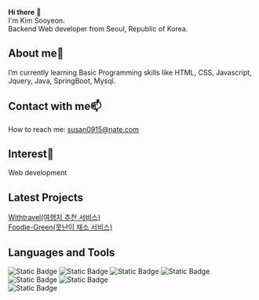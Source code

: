 
<!--
**sooyeoning/sooyeoning** is a ✨ _special_ ✨ repository because its `README.md` (this file) appears on your GitHub profile.

Here are some ideas to get you started:

- 🔭 I’m currently working on ...
- 🌱 I’m currently learning ...
- 👯 I’m looking to collaborate on ...
- 🤔 I’m looking for help with ...
- 💬 Ask me about ...
- 📫 How to reach me: ...
- 😄 Pronouns: ...
- ⚡ Fun fact: ...
-->
<!-- 이모티콘 사용 https://emojipedia.org/ 혹은 : 사용-->
<!-- 주석 --> <!--글씨강조 **--> <!--줄바꿈 <br> 혹은 스페이바 2번 이상-->
<!-- 인사말 -->
**Hi there** 👋  
I'm Kim Sooyeon.   
Backend Web developer from Seoul, Republic of Korea. 

<!-- 나에 대한 설명 --><!-- 글머리: <h1># <h2>##  -->
## About me🌱    
I’m currently learning Basic Programming skills like HTML, CSS, Javascript, Jquery, Java, SpringBoot, Mysql.

<!-- 연락 정보 --><!-- email, url 자동 하이퍼링크-->
## Contact with me📫
How to reach me: susan0915@nate.com

<!-- 관심분야 -->
## Interest🔭   
Web development  

<!-- 최근 프로젝트 --><!-- [표시내용](링크url) -->
## Latest Projects
[Withtravel(여행지 추천 서비스)](https://github.com/sooyeoning/Final_Project.git)   
[Foodie-Green(못난이 채소 서비스)](https://github.com/sooyeoning/Foodie-Green)

<!-- 사용할 수 있는 언어 및 툴 -->
## Languages and Tools  

<!-- 2.뱃지 https://shields.io/-->
<!-- ![Static Badge](https://img.shields.io/badge/[badgeContent:표시할이름-색상]?style=[plastic, flat, flat-square, for-the-badge, social]&logo=[기술스택아이콘]&logoColor=[로고색]) -->
![Static Badge](https://img.shields.io/badge/front-JavaScript-yellow)
![Static Badge](https://img.shields.io/badge/front-HTML5-pink)
![Static Badge](https://img.shields.io/badge/front-CSS3-blue)
![Static Badge](https://img.shields.io/badge/front-jQuery-blue)   
![Static Badge](https://img.shields.io/badge/back-Java-navy)
![Static Badge](https://img.shields.io/badge/back-SpringBoot-Sushi)   
![Static Badge](https://img.shields.io/badge/db-MySQL-blue)

<!-- 3 이미지 https://devicon.dev/
![대체 텍스트(alt)](이미지_소스_URL "이미지 설명(title)")-->
<!--<img src="https://cdn.jsdelivr.net/gh/devicons/devicon/icons/javascript/javascript-original.svg" width="70px" height="70px"/> 
<img src="https://cdn.jsdelivr.net/gh/devicons/devicon/icons/java/java-original-wordmark.svg" width="70px" height="70px"/> --><!-- 이미지 사이즈 수정 가능 -->
<!-- <img src="https://cdn.jsdelivr.net/gh/devicons/devicon/icons/html5/html5-plain-wordmark.svg" width="70px" height="70px"/>
<img src="https://cdn.jsdelivr.net/gh/devicons/devicon/icons/css3/css3-plain-wordmark.svg" width="70px" height="70px"/>
<img src="https://cdn.jsdelivr.net/gh/devicons/devicon/icons/jquery/jquery-plain-wordmark.svg" width="70px" height="70px"/>
<img src="https://cdn.jsdelivr.net/gh/devicons/devicon/icons/spring/spring-original-wordmark.svg" width="70px" height="70px"/>
<img src="https://cdn.jsdelivr.net/gh/devicons/devicon/icons/mysql/mysql-original-wordmark.svg" width="70px" height="70px"/> -->
                                                  
<!-- ![java](https://cdn.jsdelivr.net/gh/devicons/devicon/icons/java/java-original-wordmark.svg "java)")--> <!--이미지 사이즈 수정 불가-->

<!-- 기타 (github 통계) https://github.com/anuraghazra/github-readme-stats
![Anurag's GitHub stats](https://github-readme-stats.vercel.app/api?username=sooyeoning&show_icons=true&theme=dark)-->

<!-- 기타 (github 사용 언어 그래프) 
![Top Langs](https://github-readme-stats.vercel.app/api/top-langs/?username=sooyeoning&layout=compact)-->

<!-- 방문자수 https://hits.seeyoufarm.com/ 
[![Hits](https://hits.seeyoufarm.com/api/count/incr/badge.svg?url=https%3A%2F%2Fgithub.com%2Fsooyeoning%2Fhit-counter&count_bg=%23BBF7E7&title_bg=%23FBE9E9&icon=&icon_color=%23E7E7E7&title=hits&edge_flat=false)](https://hits.seeyoufarm.com)-->
